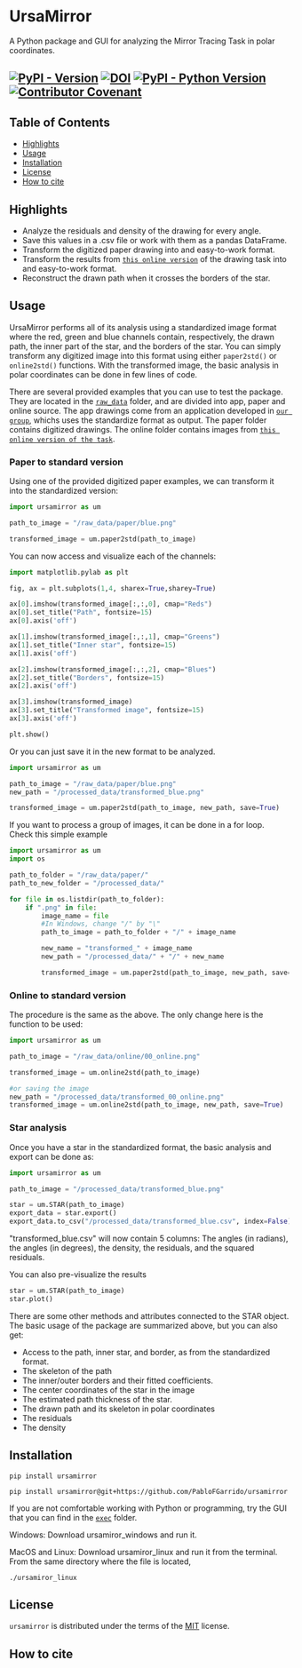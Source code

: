 # UrsaMirror

A Python package and GUI for analyzing the Mirror Tracing Task in polar coordinates.

[![PyPI - Version](https://img.shields.io/pypi/v/ursamirror.svg)](https://pypi.org/project/ursamirror)
[![DOI](https://zenodo.org/badge/873064551.svg)](https://doi.org/10.5281/zenodo.13987806)
[![PyPI - Python Version](https://img.shields.io/pypi/pyversions/ursamirror.svg)](https://pypi.org/project/ursamirror)
[![Contributor Covenant](https://img.shields.io/badge/Contributor%20Covenant-2.1-4baaaa.svg)](code_of_conduct.md) 
-----

## Table of Contents
- [Highlights](#highlights)
- [Usage](#usage)
- [Installation](#installation)
- [License](#license)
- [How to cite](#how-to-cite)

## Highlights

- Analyze the residuals and density of the drawing for every angle.
- Save this values in a .csv file or work with them as a pandas DataFrame.
- Transform the digitized paper drawing into and easy-to-work format.
- Transform the results from [`this online version`](https://neuron.illinois.edu/games/mirror-tracing-game/index.html?shape=star5)  of the drawing task into and easy-to-work format.
- Reconstruct the drawn path when it crosses the borders of the star.

## Usage
UrsaMirror performs all of its analysis using a standardized image format where the red, green and blue channels contain, respectively, the drawn path, the inner part of the star, and the borders of the star. You can simply transform any digitized image into this format using either `paper2std()` or `online2std()` functions. With the transformed image, the basic analysis in polar coordinates can be done in few lines of code.

There are several provided examples that you can use to test the package. They are located in the [`raw_data`](/raw_data) folder, and are divided into app, paper and online source. The app drawings come from an application developed in [`our group`](https://www.lcbc.uio.no/english/), whichs uses the standardize format as output. The paper folder contains digitized drawings. The online folder contains images from [`this online version of the task`](https://neuron.illinois.edu/games/mirror-tracing-game/index.html?shape=star5).

### Paper to standard version
Using one of the provided digitized paper examples, we can transform it into the standardized version:

```python
import ursamirror as um

path_to_image = "/raw_data/paper/blue.png"

transformed_image = um.paper2std(path_to_image)
```
You can now access and visualize each of the channels:

```python
import matplotlib.pylab as plt

fig, ax = plt.subplots(1,4, sharex=True,sharey=True)

ax[0].imshow(transformed_image[:,:,0], cmap="Reds")
ax[0].set_title("Path", fontsize=15)
ax[0].axis('off')

ax[1].imshow(transformed_image[:,:,1], cmap="Greens")
ax[1].set_title("Inner star", fontsize=15)
ax[1].axis('off')

ax[2].imshow(transformed_image[:,:,2], cmap="Blues")
ax[2].set_title("Borders", fontsize=15)
ax[2].axis('off')

ax[3].imshow(transformed_image)
ax[3].set_title("Transformed image", fontsize=15)
ax[3].axis('off')

plt.show()
```

Or you can just save it in the new format to be analyzed. 

```python
import ursamirror as um

path_to_image = "/raw_data/paper/blue.png"
new_path = "/processed_data/transformed_blue.png"

transformed_image = um.paper2std(path_to_image, new_path, save=True)
```

If you want to process a group of images, it can be done in a for loop. Check this simple example

```python
import ursamirror as um
import os 

path_to_folder = "/raw_data/paper/"
path_to_new_folder = "/processed_data/"

for file in os.listdir(path_to_folder):
    if ".png" in file:
        image_name = file
        #In Windows, change "/" by "\"
        path_to_image = path_to_folder + "/" + image_name

        new_name = "transformed_" + image_name
        new_path = "/processed_data/" + "/" + new_name

        transformed_image = um.paper2std(path_to_image, new_path, save=True)
```

### Online to standard version
The procedure is the same as the above. The only change here is the function to be used:

```python
import ursamirror as um

path_to_image = "/raw_data/online/00_online.png"

transformed_image = um.online2std(path_to_image)

#or saving the image
new_path = "/processed_data/transformed_00_online.png"
transformed_image = um.online2std(path_to_image, new_path, save=True)
```

### Star analysis

Once you have a star in the standardized format, the basic analysis and export can be done as:

```python
import ursamirror as um

path_to_image = "/processed_data/transformed_blue.png"

star = um.STAR(path_to_image)
export_data = star.export()
export_data.to_csv("/processed_data/transformed_blue.csv", index=False)
```

"transformed_blue.csv" will now contain 5 columns: The angles (in radians), the angles (in degrees), the density, the residuals, and the squared residuals. 

You can also pre-visualize the results
```python
star = um.STAR(path_to_image)
star.plot()
```

There are some other methods and attributes connected to the STAR object. The basic usage of the package are summarized above, but you can also get:

- Access to the path, inner star, and border, as from the standardized format.
- The skeleton of the path
- The inner/outer borders and their fitted coefficients.
- The center coordinates of the star in the image
- The estimated path thickness of the star.
- The drawn path and its skeleton in polar coordinates
- The residuals
- The density


## Installation

```console
pip install ursamirror
```
```console
pip install ursamirror@git+https://github.com/PabloFGarrido/ursamirror
```
If you are not comfortable working with Python or programming, try the GUI that you can find in the [`exec`](/exec) folder. 

Windows:
Download ursamiror_windows and run it.

MacOS and Linux: Download ursamiror_linux and run it from the terminal. From the same directory where the file is located, 

```console
./ursamiror_linux
```

## License

`ursamirror` is distributed under the terms of the [MIT](https://spdx.org/licenses/MIT.html) license.

## How to cite
